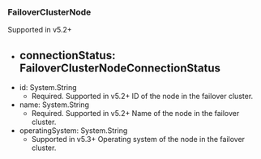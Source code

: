 ### FailoverClusterNode
Supported in v5.2+

- connectionStatus: FailoverClusterNodeConnectionStatus
  - 
- id: System.String
  - Required. Supported in v5.2+
  ID of the node in the failover cluster.
- name: System.String
  - Required. Supported in v5.2+
  Name of the node in the failover cluster.
- operatingSystem: System.String
  - Supported in v5.3+
  Operating system of the node in the failover cluster.
